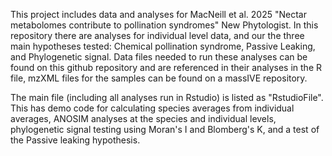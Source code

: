 
This project includes data and analyses for MacNeill et al. 2025 "Nectar metabolomes contribute to pollination syndromes" New Phytologist. 
In this repository there are analyses for individual level data, and our the three main hypotheses tested: Chemical pollination syndrome, Passive Leaking, and Phylogenetic signal. 
Data files needed to run these analyses can be found on this github repository and are referenced in their analyses in the R file, mzXML files for the samples can be found on a massIVE repository.

The main file (including all analyses run in Rstudio) is listed as "RstudioFile". This has demo code for calculating species averages from individual averages, ANOSIM analyses at the species and individual levels, phylogenetic signal testing using Moran's I and 
Blomberg's K, and a test of the Passive leaking hypothesis. 

